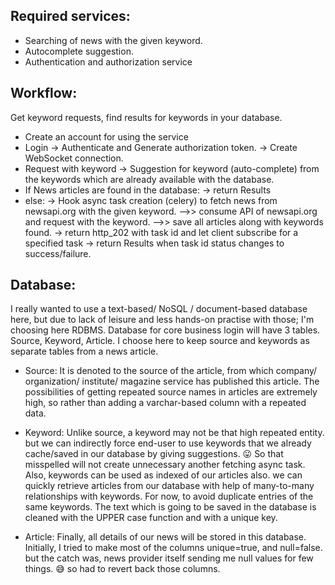 ## Required services:
- Searching of news with the given keyword.
- Autocomplete suggestion.
- Authentication and authorization service

## Workflow:
Get keyword requests, find results for keywords in your database.
- Create an account for using the service
- Login 
  -> Authenticate and Generate authorization token.
  -> Create WebSocket connection.
- Request with keyword
  -> Suggestion for keyword (auto-complete) from the keywords which are already available with the database.
- If News articles are found in the database:
  -> return Results
- else:
  -> Hook async task creation (celery) to fetch news from newsapi.org with the given keyword.
      -->> consume API of newsapi.org and request with the keyword.
      -->> save all articles along with keywords found.
  -> return http_202 with task id and let client subscribe for a specified task
  -> return Results when task id status changes to success/failure.

## Database:
I really wanted to use a text-based/ NoSQL / document-based database here, but due to lack of leisure and less hands-on practise with those; I'm choosing here RDBMS. Database for core business login will have 3 tables. Source, Keyword, Article.
I choose here to keep source and keywords as separate tables from a news article.

- Source: 
It is denoted to the source of the article, from which company/ organization/ institute/ magazine service has published this article.
The possibilities of getting repeated source names in articles are extremely high, so rather than adding a varchar-based column with a repeated data.

- Keyword:
Unlike source, a keyword may not be that high repeated entity. but we can indirectly force end-user to use keywords that we already cache/saved in our database by giving suggestions. 😛 So that misspelled will not create unnecessary another fetching async task. Also, keywords can be used as indexed of our articles also. we can quickly retrieve articles from our database with help of many-to-many relationships with keywords. For now, to avoid duplicate entries of the same keywords. The text which is going to be saved in the database is cleaned with the UPPER case function and with a unique key.

- Article:
Finally, all details of our news will be stored in this database. Initially, I tried to make most of the columns unique=true, and null=false. but the catch was, news provider itself sending me null values for few things. 😅 so had to revert back those columns.